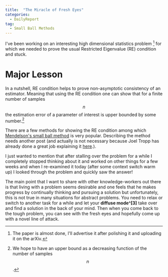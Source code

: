 ```yaml
---
title:  "The Miracle of Fresh Eyes"
categories: 
  - DailyReport 
tag: 
  - Small Ball Methods
---
```


I've been working on an interesting high dimensional statistics problem [^1] for which we needed to prove the usual Restricted Eigenvalue (RE) condition and stuck. 

# Major Lesson

In a nutshell, RE condition helps to prove non-asymptotic consistency of an estimator. Meaning that using the RE condition one can show that for a finite number of samples $$n$$ the estimation error of a parameter of interest is upper bounded by some number.[^2] 

There are a few methods for showing the RE condition among which [Mendelson's small ball method](https://arxiv.org/abs/1401.0304) is very popular. Describing the method needs another post (and actually is not necessary because Joel Tropp has already done a great job explaining it [here](https://arxiv.org/pdf/1405.1102.pdf).).

I just wanted to mention that after stalling over the problem for a while I completely stopped thinking about it and worked on other things for a few weeks and when I re-examined it today (after some context switch warm up) I looked through the problem and quickly saw the answer!

The main point that I want to share with other knowledge-workers out there is that living with a problem seems desirable and one feels that he makes progress by continually thinking and pursuing a solution but unfortunately, this is not true in many situations for abstract problems. You need to relax or switch to another task for a while and let your  __diffuse mode^[3]__ take over and find a solution in the back of your mind. Then when you come back to the tough problem, you can see with the fresh eyes and hopefully come up with a novel line of attack. 

[^3]: As Barbara Oakley named it in [LHTL](https://www.coursera.org/learn/learning-how-to-learn).
[^2]: We hope to have an upper bound as a decreasing function of the number of samples $$n$$.
[^1]: The paper is almost done, I'll advertise it after polishing it and uploading it on the arXiv. 